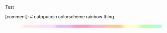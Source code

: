 
Test

[comment]: # catppuccin colorscheme rainbow thing

<p align="center">
	<img src="https://github.com/crosdahl/crosdahl/blob/d5979d4e31db85f3b011efed7e8e99c90cf59900/header.png" height=10px width=600px/>
</p>
